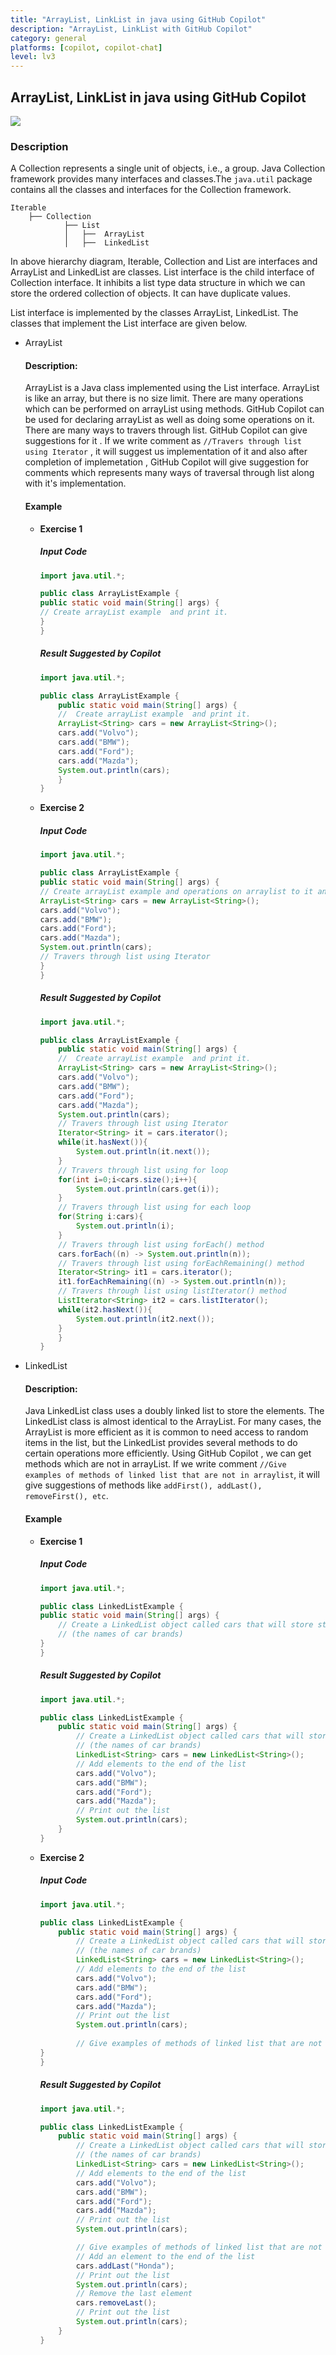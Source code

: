 ```yaml
---
title: "ArrayList, LinkList in java using GitHub Copilot"
description: "ArrayList, LinkList with GitHub Copilot"
category: general
platforms: [copilot, copilot-chat]
level: lv3
---
```


## ArrayList, LinkList in java using GitHub Copilot
[<img src="https://img.shields.io/badge/Lv3-Mature_Best_Practice-brightgreen">](https://github.com/orgs/AI-Native-Development/projects/1/)

### Description
A Collection represents a single unit of objects, i.e., a group.
Java Collection framework provides many interfaces and classes.The `java.util` package contains all the classes and interfaces for the Collection framework.

    Iterable
        ├── Collection
                ├── List
                │   ├──  ArrayList
                │   ├──  LinkedList

In above hierarchy diagram, Iterable, Collection and List are interfaces and ArrayList and LinkedList are classes.
List interface is the child interface of Collection interface. It inhibits a list type data structure in which we can store the ordered collection of objects. It can have duplicate values.

List interface is implemented by the classes ArrayList, LinkedList.
The classes that implement the List interface are given below.
- ArrayList
    #### Description: 
    ArrayList is a Java class implemented using the List interface. ArrayList is like an array, but there is no size limit. There are many operations which can be performed on arrayList using methods. GitHub Copilot can be used for declaring arrayList as well as doing some operations on it. 
    There are many ways to travers through list. GitHub Copilot can give suggestions for it . If we write comment as  `//Travers through list using Iterator` , it will suggest us implementation of it and also after completion of implemetation , GitHub Copilot will give suggestion for comments which represents many ways of traversal through list along with it's implementation.

    #### Example
    - **Exercise 1**
        ##### Input Code
        ```java
        import java.util.*;

        public class ArrayListExample {
        public static void main(String[] args) {
        // Create arrayList example  and print it.
        }
        }
        ```
        
        ##### Result Suggested by Copilot

        ```java
        import java.util.*;

        public class ArrayListExample {
            public static void main(String[] args) {
            //  Create arrayList example  and print it.
            ArrayList<String> cars = new ArrayList<String>();
            cars.add("Volvo");
            cars.add("BMW");
            cars.add("Ford");
            cars.add("Mazda");
            System.out.println(cars);
            }
        }
        ```
    - **Exercise 2**
        ##### Input Code
        ```java
        import java.util.*;

        public class ArrayListExample {
        public static void main(String[] args) {
        // Create arrayList example and operations on arraylist to it and print it.
        ArrayList<String> cars = new ArrayList<String>();
        cars.add("Volvo");
        cars.add("BMW");
        cars.add("Ford");
        cars.add("Mazda");
        System.out.println(cars);
        // Travers through list using Iterator
        }
        }
        ```
        
        ##### Result Suggested by Copilot

        ```java
        import java.util.*;

        public class ArrayListExample {
            public static void main(String[] args) {
            //  Create arrayList example  and print it.
            ArrayList<String> cars = new ArrayList<String>();
            cars.add("Volvo");
            cars.add("BMW");
            cars.add("Ford");
            cars.add("Mazda");
            System.out.println(cars);
            // Travers through list using Iterator
            Iterator<String> it = cars.iterator();
            while(it.hasNext()){
                System.out.println(it.next());
            }
            // Travers through list using for loop
            for(int i=0;i<cars.size();i++){
                System.out.println(cars.get(i));
            }
            // Travers through list using for each loop
            for(String i:cars){
                System.out.println(i);
            }  
            // Travers through list using forEach() method
            cars.forEach((n) -> System.out.println(n));
            // Travers through list using forEachRemaining() method
            Iterator<String> it1 = cars.iterator();
            it1.forEachRemaining((n) -> System.out.println(n));
            // Travers through list using listIterator() method
            ListIterator<String> it2 = cars.listIterator();
            while(it2.hasNext()){
                System.out.println(it2.next());
            }
            }
        }
        ```
- LinkedList
    #### Description: 
    Java LinkedList class uses a doubly linked list to store the elements.
    The LinkedList class is almost identical to the ArrayList.
    For many cases, the ArrayList is more efficient as it is common to need access to random items in the list, but the LinkedList provides several methods to do certain operations more efficiently. Using GitHub Copilot , we can get methods which are not in arrayList. If we write comment `//Give examples of methods of linked list that are not in arraylist`, it will give suggestions of methods like `addFirst(), addLast(), removeFirst(), etc`.

    #### Example
    - **Exercise 1**
        ##### Input Code
        ```java
        import java.util.*;

        public class LinkedListExample {
        public static void main(String[] args) {
            // Create a LinkedList object called cars that will store strings 
            // (the names of car brands)
        }
        }
        ```
        
        ##### Result Suggested by Copilot

        ```java
        import java.util.*;

        public class LinkedListExample {
            public static void main(String[] args) {
                // Create a LinkedList object called cars that will store strings 
                // (the names of car brands)
                LinkedList<String> cars = new LinkedList<String>();
                // Add elements to the end of the list
                cars.add("Volvo");
                cars.add("BMW");
                cars.add("Ford");
                cars.add("Mazda");
                // Print out the list
                System.out.println(cars);
            }
        }
        ```
    - **Exercise 2**
        ##### Input Code
        ```java
        import java.util.*;

        public class LinkedListExample {
            public static void main(String[] args) {
                // Create a LinkedList object called cars that will store strings 
                // (the names of car brands)
                LinkedList<String> cars = new LinkedList<String>();
                // Add elements to the end of the list
                cars.add("Volvo");
                cars.add("BMW");
                cars.add("Ford");
                cars.add("Mazda");
                // Print out the list
                System.out.println(cars);
                
                // Give examples of methods of linked list that are not in arraylist
        }
        }
        ```
        
        ##### Result Suggested by Copilot

        ```java
        import java.util.*;

        public class LinkedListExample {
            public static void main(String[] args) {
                // Create a LinkedList object called cars that will store strings 
                // (the names of car brands)
                LinkedList<String> cars = new LinkedList<String>();
                // Add elements to the end of the list
                cars.add("Volvo");
                cars.add("BMW");
                cars.add("Ford");
                cars.add("Mazda");
                // Print out the list
                System.out.println(cars);

                // Give examples of methods of linked list that are not in arraylist
                // Add an element to the end of the list
                cars.addLast("Honda");
                // Print out the list
                System.out.println(cars);
                // Remove the last element
                cars.removeLast();
                // Print out the list
                System.out.println(cars);
            }
        }
        ```